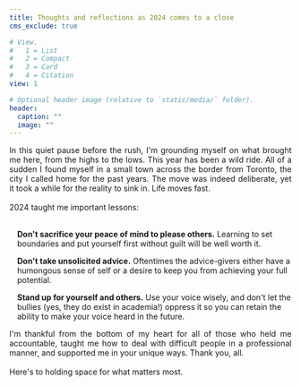 ```yaml
---
title: Thoughts and reflections as 2024 comes to a close
cms_exclude: true

# View.
#   1 = List
#   2 = Compact
#   3 = Card
#   4 = Citation
view: 1

# Optional header image (relative to `static/media/` folder).
header:
  caption: ""
  image: ""
---
```


<div style='text-align: justify' font-family: "Garamond", serif;>
In this quiet pause before the rush, I'm grounding myself on what brought me here, from the highs to the lows. This year has been a wild ride. All of a sudden I found myself in a small town across the border from Toronto, the city I called home for the past years. The move was indeed deliberate, yet it took a while for the reality to sink in. Life moves fast.
<br><br>
2024 taught me important lessons: 
<br><br>
</div>

<body> 
<p style="margin-left: 1em;">  
	<b> Don't sacrifice your peace of mind to please others.</b> Learning to set boundaries and put yourself first without guilt will be well worth it.
</p>
</body> 

<body> 
<p style="margin-left: 1em;">  
  <b> Don't take unsolicited advice.</b> Oftentimes the advice-givers either have a humongous sense of self or a desire to keep you from achieving your full potential.
</p>
</body> 

<body> 
<p style="margin-left: 1em;">  
  <b> Stand up for yourself and others.</b> Use your voice wisely, and don't let the bullies (yes, they do exist in academia!) oppress it so you can retain the ability to make your voice heard in the future.
</p>
</body> 

<div style='text-align: justify' font-family: "Garamond", serif;>
I'm thankful from the bottom of my heart for all of those who held me accountable, taught me how to deal with difficult people in a professional manner, and supported me in your unique ways. Thank you, all.
<br><br>
Here's to holding space for what matters most.
</div>



